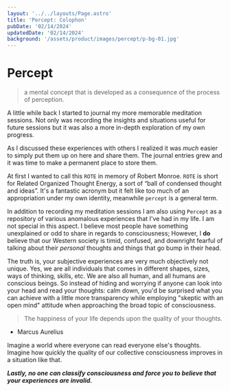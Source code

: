 ```yaml
---
layout: '../../layouts/Page.astro'
title: 'Percept: Colophon'
pubDate: '02/14/2024'
updatedDate: '02/14/2024'
background: '/assets/product/images/percept/p-bg-01.jpg'
---
```


# Percept
> a mental concept that is developed as a consequence of the process of perception.

A little while back I started to journal my more memorable meditation sessions. Not only was recording the insights and situations useful for future sessions but it was also a more in-depth exploration of my own progress. 

As I discussed these experiences with others I realized it was *much* easier to simply put them up on here and share them. The journal entries grew and it was time to make a permanent place to store them. 

At first I wanted to call this `ROTE` in memory of Robert Monroe. `ROTE` is short for Related Organized Thought Energy, a sort of “ball of condensed thought and ideas”. It's a fantastic acronym but it felt like too much of an appropriation under my own identity, meanwhile `percept` is a general term.

In addition to recording my meditation sessions I am also using `Percept` as a repository of various anomalous experiences that I've had in my life. I am not special in this aspect. I believe most people have something unexplained or odd to share in regards to consciousness; However, I **do** believe that our Western society is timid, confused, and downright fearful of talking about their *personal* thoughts and things that go bump in their head. 

The truth is, your subjective experiences are very much objectively not unique. Yes, we are all individuals that comes in different shapes, sizes, ways of thinking, skills, etc. We are also all human, and all humans are conscious beings. So instead of hiding and worrying if anyone can look into your head and read your thoughts: calm down, you'd be surprised what you can achieve with a little more transparency while employing "skeptic with an open mind" attitude when approaching the broad topic of consciousness.  

> The happiness of your life depends upon the quality of your thoughts.

- Marcus Aurelius

Imagine a world where everyone can read everyone else's thoughts. Imagine how quickly the quality of our collective consciousness improves in a situation like that. 

***Lastly, no one can classify consciousness and force you to believe that your experiences are invalid.*** 